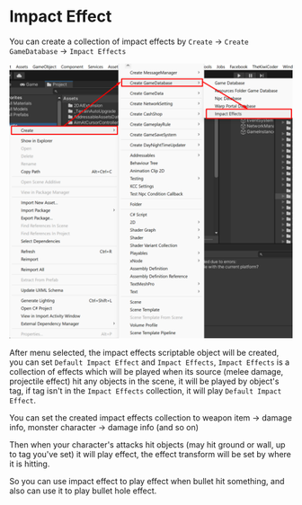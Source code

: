 # Impact Effect

You can create a collection of impact effects by `Create` -> `Create GameDatabase` -> `Impact Effects`

![](../images/178/178-1.png)

After menu selected, the impact effects scriptable object will be created, you can set `Default Impact Effect` and `Impact Effects`, 
`Impact Effects` is a collection of effects which will be played when its source (melee damage, projectile effect) hit any objects in the scene,
it will be played by object's tag, if tag isn't in the `Impact Effects` collection, it will play `Default Impact Effect`.

You can set the created impact effects collection to weapon item -> damage info, monster character -> damage info (and so on)

Then when your character's attacks hit objects (may hit ground or wall, up to tag you've set) it will play effect,
the effect transform will be set by where it is hitting.

So you can use impact effect to play effect when bullet hit something, and also can use it to play bullet hole effect.
